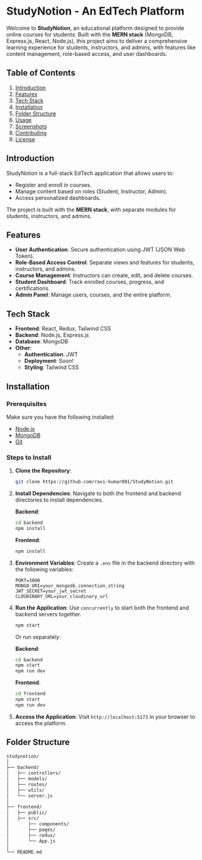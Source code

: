 # StudyNotion - An EdTech Platform

Welcome to **StudyNotion**, an educational platform designed to provide online courses for students. Built with the **MERN stack** (MongoDB, Express.js, React, Node.js), this project aims to deliver a comprehensive learning experience for students, instructors, and admins, with features like content management, role-based access, and user dashboards.

## Table of Contents

1. [Introduction](#introduction)
2. [Features](#features)
3. [Tech Stack](#tech-stack)
4. [Installation](#installation)
5. [Folder Structure](#folder-structure)
6. [Usage](#usage)
7. [Screenshots](#screenshots)
8. [Contributing](#contributing)
9. [License](#license)

## Introduction

StudyNotion is a full-stack EdTech application that allows users to:
- Register and enroll in courses.
- Manage content based on roles (Student, Instructor, Admin).
- Access personalized dashboards.

The project is built with the **MERN stack**, with separate modules for students, instructors, and admins.

## Features

- **User Authentication**: Secure authentication using JWT (JSON Web Token).
- **Role-Based Access Control**: Separate views and features for students, instructors, and admins.
- **Course Management**: Instructors can create, edit, and delete courses.
- **Student Dashboard**: Track enrolled courses, progress, and certifications.
- **Admin Panel**: Manage users, courses, and the entire platform.

## Tech Stack

- **Frontend**: React, Redux, Tailwind CSS
- **Backend**: Node.js, Express.js
- **Database**: MongoDB
- **Other**:
  - **Authentication**: JWT
  - **Deployment**: Soon!
  - **Styling**: Tailwind CSS

## Installation

### Prerequisites

Make sure you have the following installed:
- [Node.js](https://nodejs.org/)
- [MongoDB](https://www.mongodb.com/)
- [Git](https://git-scm.com/)

### Steps to Install

1. **Clone the Repository**:
    ```sh
    git clone https://github.com/ravi-kumar001/StudyNotion.git
    ```

2. **Install Dependencies**:
    Navigate to both the frontend and backend directories to install dependencies.

    **Backend**:
    ```sh
    cd backend
    npm install
    ```

    **Frontend**:
    ```sh
    npm install
    ```

3. **Environment Variables**:
    Create a `.env` file in the backend directory with the following variables:

    ```env
    PORT=3000
    MONGO_URI=your_mongodb_connection_string
    JWT_SECRET=your_jwt_secret
    CLOUDINARY_URL=your_cloudinary_url
    ```

4. **Run the Application**:
    Use `concurrently` to start both the frontend and backend servers together.

    ```sh
    npm start
    ```

    Or run separately:

    **Backend**:
    ```sh
    cd backend
    npm start
    npm run dev
    ```

    **Frontend**:
    ```sh
    cd frontend
    npm start
    npm run dev
    ```

5. **Access the Application**:
    Visit `http://localhost:5173` in your browser to access the platform.

## Folder Structure

```sh
studynotion/
│
├── backend/
│   ├── controllers/
│   ├── models/
│   ├── routes/
│   ├── utils/
│   └── server.js
│
├── frontend/
│   ├── public/
│   ├── src/
│       ├── components/
│       ├── pages/
│       ├── redux/
│       └── App.js
│
└── README.md

